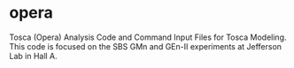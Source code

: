 # opera
Tosca (Opera) Analysis Code and Command Input Files for Tosca Modeling. 
This code is focused on the SBS GMn and GEn-II experiments at Jefferson Lab 
in Hall A. 
